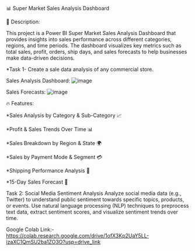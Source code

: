 📊 Super Market Sales Analysis Dashboard

📌 Description:

This project is a Power BI Super Market Sales Analysis Dashboard that provides insights into sales performance across different categories, regions, and time periods. The dashboard visualizes key metrics such as total sales, profit, orders, ship days, and sales forecasts to help businesses make data-driven decisions.

*Task 1- Create a sale data analysis of any commercial store.

Sales Analysis Dashboard:
![image](https://github.com/user-attachments/assets/e8353cd3-d2ae-4e8c-8ce1-62aa07daab7e)

Sales Forecasts:
![image](https://github.com/user-attachments/assets/030b5d7e-eaa2-4161-b607-4d77994a984c)

🔥 Features:

*Sales Analysis by Category & Sub-Category 📈

*Profit & Sales Trends Over Time 📊

*Sales Breakdown by Region & State 🌍

*Sales by Payment Mode & Segment 💳

*Shipping Performance Analysis 🚚

*15-Day Sales Forecast 🔮

Task 2: Social Media Sentiment Analysis
Analyze social media data (e.g., Twitter) to understand public sentiment towards specific topics, products, or events. Use natural language processing (NLP) techniques to preprocess text data, extract sentiment scores, and visualize sentiment trends over time.

Google Colab Link:-https://colab.research.google.com/drive/1ofX3Kp2UaY5LL-izaXC1QmSU2ba1ZO3O?usp=drive_link
